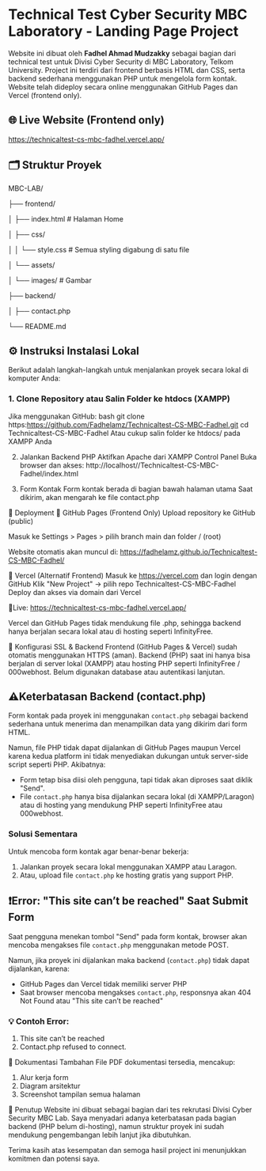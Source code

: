 # Technical Test Cyber Security MBC Laboratory - Landing Page Project

Website ini dibuat oleh **Fadhel Ahmad Mudzakky** sebagai bagian dari technical test untuk Divisi Cyber Security di MBC Laboratory, Telkom University.
Project ini terdiri dari frontend berbasis HTML dan CSS, serta backend sederhana menggunakan PHP untuk mengelola form kontak.
Website telah dideploy secara online menggunakan GitHub Pages dan Vercel (frontend only).

## 🌐 Live Website (Frontend only)
https://technicaltest-cs-mbc-fadhel.vercel.app/

## 🗂️ Struktur Proyek
MBC-LAB/

├── frontend/

│   ├── index.html          # Halaman Home

│   ├── css/

│   │   └── style.css       # Semua styling digabung di satu file


│   └── assets/

│       └── images/         # Gambar

├── backend/

│   ├── contact.php 

└── README.md

## ⚙️ Instruksi Instalasi Lokal
Berikut adalah langkah-langkah untuk menjalankan proyek secara lokal di komputer Anda:

### 1. Clone Repository atau Salin Folder ke htdocs (XAMPP)
Jika menggunakan GitHub:
bash
git clone https:https://github.com/Fadhelamz/Technicaltest-CS-MBC-Fadhel.git
cd Technicaltest-CS-MBC-Fadhel
Atau cukup salin folder ke htdocs/ pada XAMPP Anda

2. Jalankan Backend PHP
Aktifkan Apache dari XAMPP Control Panel
Buka browser dan akses:
http://localhost//Technicaltest-CS-MBC-Fadhel/index.html

3. Form Kontak
Form kontak berada di bagian bawah halaman utama
Saat dikirim, akan mengarah ke file contact.php

🚀 Deployment
🔸 GitHub Pages (Frontend Only)
Upload repository ke GitHub (public)

Masuk ke Settings > Pages > pilih branch main dan folder / (root)

Website otomatis akan muncul di:
https://fadhelamz.github.io/Technicaltest-CS-MBC-Fadhel/

🔸 Vercel (Alternatif Frontend)
Masuk ke https://vercel.com dan login dengan GitHub
Klik "New Project" → pilih repo Technicaltest-CS-MBC-Fadhel
Deploy dan akses via domain dari Vercel

🔗Live: https://technicaltest-cs-mbc-fadhel.vercel.app/

Vercel dan GitHub Pages tidak mendukung file .php, sehingga backend hanya berjalan secara lokal atau di hosting seperti InfinityFree.

🔐 Konfigurasi SSL & Backend
Frontend (GitHub Pages & Vercel) sudah otomatis menggunakan HTTPS (aman).
Backend (PHP) saat ini hanya bisa berjalan di server lokal (XAMPP) atau hosting PHP seperti InfinityFree / 000webhost.
Belum digunakan database atau autentikasi lanjutan.

## ⚠️Keterbatasan Backend (contact.php)

Form kontak pada proyek ini menggunakan `contact.php` sebagai backend sederhana untuk menerima dan menampilkan data yang dikirim dari form HTML.

Namun, file PHP tidak dapat dijalankan di GitHub Pages maupun Vercel karena kedua platform ini tidak menyediakan dukungan untuk server-side script seperti PHP. Akibatnya:

- Form tetap bisa diisi oleh pengguna, tapi tidak akan diproses saat diklik "Send".
- File `contact.php` hanya bisa dijalankan secara lokal (di XAMPP/Laragon) atau di hosting yang mendukung PHP seperti InfinityFree atau 000webhost.

### Solusi Sementara
Untuk mencoba form kontak agar benar-benar bekerja:
1. Jalankan proyek secara lokal menggunakan XAMPP atau Laragon.
2. Atau, upload file `contact.php` ke hosting gratis yang support PHP.

## ❗Error: "This site can’t be reached" Saat Submit Form

Saat pengguna menekan tombol "Send" pada form kontak, browser akan mencoba mengakses file `contact.php` menggunakan metode POST.

Namun, jika proyek ini dijalankan
maka backend (`contact.php`) tidak dapat dijalankan, karena:
- GitHub Pages dan Vercel tidak memiliki server PHP
- Saat browser mencoba mengakses `contact.php`, responsnya akan 404 Not Found atau "This site can’t be reached"

### 💡 Contoh Error:
1. This site can’t be reached
2. Contact.php refused to connect.
   
📁 Dokumentasi Tambahan
File PDF dokumentasi tersedia, mencakup:
1. Alur kerja form
2. Diagram arsitektur
3. Screenshot tampilan semua halaman

📝 Penutup
Website ini dibuat sebagai bagian dari tes rekrutasi Divisi Cyber Security MBC Lab.
Saya menyadari adanya keterbatasan pada bagian backend (PHP belum di-hosting), namun struktur proyek ini sudah mendukung pengembangan lebih lanjut jika dibutuhkan.

Terima kasih atas kesempatan dan semoga hasil project ini menunjukkan komitmen dan potensi saya.
